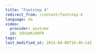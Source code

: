 ```yaml
---
title: "Footstep 4"
redirect_from: /content/footstep-4
language: da
video:
  provider: youtube
  id: 1Oh2mKcO0F0
tags:
last_modified_at: 2014-04-08T10:46:14Z
---
```



